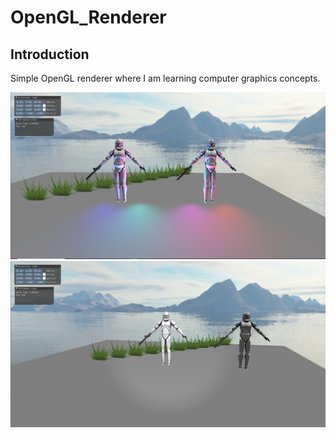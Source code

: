 # OpenGL_Renderer

## Introduction
Simple OpenGL renderer where I am learning computer graphics concepts.

<picture>
  <source media="(prefers-color-scheme: dark)" srcset="Pic/GL_PL.png">
  <img alt="" src="Pic/GL_PL.png">
</picture>

<picture>
  <source media="(prefers-color-scheme: dark)" srcset="Pic/GL.png">
  <img alt="" src="Pic/GL.png">
</picture>
